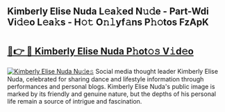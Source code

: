 ## Kimberly Elise Nuda L𝚎a𝚔ed N𝚞𝚍e - Part-Wdi Vi𝚍𝚎o L𝚎a𝚔s - H𝚘𝚝 O𝚗𝚕yf𝚊ns P𝚑𝚘tos FzApK

# <h2><a href="http://kfc0u2.oniu.top/?m=Kimberly+Elise+Nuda">🔗👉 🔴 Kimberly Elise Nuda P𝚑ot𝚘𝚜 V𝚒d𝚎o</a></h2>

[![Kimberly Elise Nuda Nu𝚍e𝚜](https://i.imgur.com/0qMVB7G.gif)](http://kfc0u2.oniu.top/?m=Kimberly+Elise+Nuda)
Social media thought leader Kimberly Elise Nuda, celebrated for sharing dance and lifestyle information through performances and personal blogs. Kimberly Elise Nuda's public image is marked by its friendly and genuine nature, but the depths of his personal life remain a source of intrigue and fascination.  
